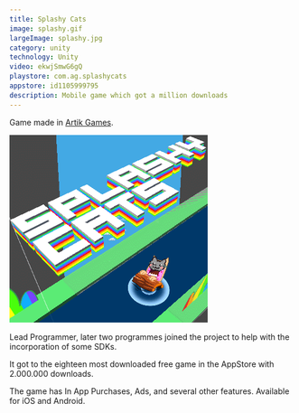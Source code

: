 ```yaml
---
title: Splashy Cats
image: splashy.gif
largeImage: splashy.jpg
category: unity
technology: Unity
video: ekwjSmwG6gQ
playstore: com.ag.splashycats
appstore: id1105999795
description: Mobile game which got a million downloads
---
```

Game made in [Artik Games](https://artikgames.com/).

<img src="../../img/portfolio/splashy.gif"/>

Lead Programmer, later two programmes joined the project to help with the incorporation of some SDKs.

It got to the eighteen most downloaded free game in the AppStore with 2.000.000 downloads.  

The game has In App Purchases, Ads, and several other features. Available for iOS and Android.
